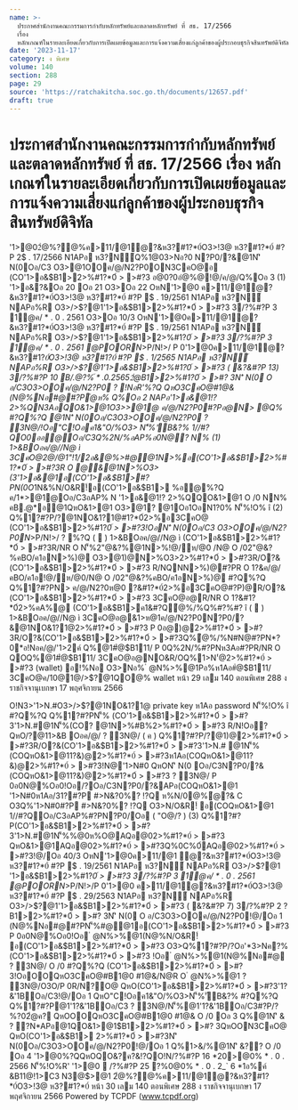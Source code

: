 ```yaml
---
name: >-
  ประกาศสำนักงานคณะกรรมการกำกับหลักทรัพย์และตลาดหลักทรัพย์ ที่ สธ. 17/2566
  เรื่อง 
  หลักเกณฑ์ในรายละเอียดเกี่ยวกับการเปิดเผยข้อมูลและการแจ้งความเสี่ยงแก่ลูกค้าของผู้ประกอบธุรกิจสินทรัพย์ดิจิทัล
date: '2023-11-17'
category: ง พิเศษ
volume: 140
section: 288
page: 29
source: 'https://ratchakitcha.soc.go.th/documents/12657.pdf'
draft: true
---
```


# ประกาศสำนักงานคณะกรรมการกำกับหลักทรัพย์และตลาดหลักทรัพย์ ที่ สธ. 17/2566 เรื่อง  หลักเกณฑ์ในรายละเอียดเกี่ยวกับการเปิดเผยข้อมูลและการแจ้งความเสี่ยงแก่ลูกค้าของผู้ประกอบธุรกิจสินทรัพย์ดิจิทัล

'1>@02ํ@%?@%ค>11/@1ํ@?&ห3?#1?*0์O3>!3@ ห3?#1?*0์ #?P 2$ . 17/2566 N1APอ ห3?N์Q%1@03>Nอ?0 N?P0/?&@1N'ิ N(0Oอ/C3 O3>@1OOค/@/N2?P0ON3CคO@อ (CO'1>อ&$B1>2>%#1?*0์ > >#?3 อ@0?0อํ@%@!@/ค/@/Q%Oอ 3 (1) '1>อ&?&Oอ 20 Oอ 21 O3>Oอ 22 OหN'1>@0 ค>11/@1ํ@?&ห3?#1?*0์O3>!3@ ห3?#1?*0์ #?P $ . 19/2561 N1APอ ห3?N์ NAPอ%R O3>/>$?@1'1>อ&$B1>2>%#1?*0์ > >#?3 3/?%#?P 3 1@ค/ * . 0 . 2561 O3>Oอ 10/3 OหN'1>@0ค>11/@1ํ@?&ห3?#1?*0์O3>!3@ ห3?#1?*0์ #?P $ . 19/2561 N1APอ ห3?N์ NAPอ%R O3>/>$?@1'1>อ&$B1>2>%#1?*0์ > >#?3 3/?%#?P 3 1@ค/ * . 0 . 2561 @POORN*>P/N!>/ P 0'1>@0ค>11/@1ํ@?&ห3?#1?*0์O3>!3@ ห3?#1?*0์ #?P $ . 1/2565 N1APอ ห3?N์ NAPอ%R O3>/>$?@1'1>อ&$B1>2>%#1?*0์ > >#?3 ( &?&#?P 13) 3/?%#?P 10 B/.@*?%$์ * . 0 . 2565 2ํ@%?@%  . 3 . ! . ออ'1>@0R/O ? !NอR'%?Q Oอ 1 QหO(CO'1>อ&$B1>2>%#1?*0์ > >#? 3N'ิ N(0 O อ/C3O3>OOค/@/N2?P0 ? !NอR'%?Q QหO3CคO@#1@&(N@%Nอ#@#?Pํ@ห% Q%Oอ 2 N*APอ'1>อ&@1!? 2>%QN3AอQO&1>@1O3>*>@1@ ค/@/N2?P0#?Pอ@N> @Q% #?Q%?Q @1N'ิ N(0Oอ/C3O3>OOค/@/N2?P0 ? 3N@/!Oอ"C!Oอค1&"O/%O3> N'็%'ัB&?% 1//#?QO0ออ@Oอ/C3Q%2N/%อAP%อ0N@? N% (1) 1>&BOอค/@//N@ ì 3CคO@2@/@1"!1/2อ&@%>#@@1N>%อ(CO'1>อ&$B1>2>%#1?*0์ > >#?3R O @&@1N>%O3>(3'1>อ&@1อ(CO'1>อ&$B1>#?PN(0O*1N&%N/O&R!์อ(CO'1>อ&$B1> %อ@%?Q ค/1*>@1@Oอ/C3อAP% N '1>อ&@1!? 2>%QQO&1>@1 O /0 NN% คB.@*อ@1QหO&1>@1 O3>@1? @1Oอ1OอN1?0% N'็%!O% î (2) Q%1?#?P/?@1NO&1?1@#1?*0์2>%อ3CคO@ (CO'1>อ&$B1>2>%#1?*0์ > >#?3!OอN'ิ N(0Oอ/C3 O3>OOค/@/N2?P0N*>P/N!>/ ? %?Q (  ) 1>&BOอค/@//N@ ì (CO'1>อ&$B1>2>%#1?*0์ > >#?3R/NR O N'็%2"@&?%@1N>%!@/ห/@0 /N@ O /02"@&?%คBO/ค1อN>%)@ O3>@1)@N>%O3>2>%#1?*0์ > >#?3R/O?&(CO'1>อ&$B1>2>%#1?*0์ > >#?3 R/NQNN>%)@#?PR O 1?&ค/@/คBO/ค1อ!@/ห/@0/N@ O /02"@&?%คBO/ค1อN>%)@ #?Q%?Q Q%1?#?PN> ค/@/N2?0ห@0 ?&#1?*0์2>%อ3CคO@#?P)@R/O?&(CO'1>อ&$B1>2>%#1?*0์ > >#?3 3CคO@อ@R/NR O 1?&#1?*0์2>%คA%@ (CO'1>อ&$B1>ค1&#?Qํ@%/%Q%#?%#? î (  ) 1>&BOอค/@//N@ ì 3CคO@อ@&1>ห@1ค/@/N2?P0N?P0/?&@1NO&1?1@2>%#1?*0์ > >#?3 P 0อ@)@2>%#1?*0์ > >#?3R/O?&(CO'1>อ&$B1>2>%#1?*0์ > >#?3Q%ํ@%/%N#N@#?PN*?0*อ!Nอค/@/'1>2ค์ Q%@1#ํ@$B111/ P 0Q%2N/%#?PNห3Aอ#?PR/NR O QOQ%@1#ํ@$B111/ 3CคO@อ@NO&R/OQ%1>N'๋@2>%#1?*0์ > >#?3 (wallet) อ!%Nอ O3>Nอ% ํ @N%>%@1Pอ%ห1Aอ#ํ@$B111/ 3CคO@ค/10@1@/>$?@1QO@% wallet หน้า 29 เลม 140 ตอนพิเศษ 288 ง ราชกิจจานุเบกษา 17 พฤศจิกายน 2566

O!N3>'1>N.#O3>/>$?@1NO&1?1@ private key ห1Aอ password N'็%!O% î #?Q%?Q Q%1?#?PN'็% (CO'1>อ&$B1>2>%#1?*0์ > >#?3'1>N.#@1N'็%(CO? @1N>%#B%2>%#1?*0์ > >#?3 R/N!Oอ? QหO/?@11>&B Oอค/@/ ? 3N@/ ( ค ) Q%1?#?P/?@1)@2>%#1?*0์ > >#?3R/O?&(CO'1>อ&$B1>2>%#1?*0์ > >#?3'1>N.# @1N'็%(COQหO&1>@11?&)@2>%#1?*0์ > >#?3ห1Aอ(COQหO&1>@11?&)@2>%#1?*0์ > >#?3!N@'1>N#0 QหON'ิ N(0 Oอ/C3N?P0/?&(COQหO&1>@11?&)@2>%#1?*0์ > >#?3 ? 3N@/ P 0อ0N@%Oอ0!Oอ/?Oอ/C3N?P0/?&APอ(COQหO&1>@1 '1>N#0ห1Aอ/31?#?P #>N&?0%? !?Q ห%N/0@%ํ@?& C O3Q%'1>N#0#?P #>N&?0%? !?Q O3>N/O&R!์ อ(COQหO&1>@1 1//#?QOอ/C3อAP%#?PN?P0/Oอ ( "O@/? ) (3) Q%1?#?P(CO'1>อ&$B1>2>%#1?*0์ > >#?3'1>N.#@1N'็%%@0ห%O@AQอ@02>%#1?*0์ > >#?3 QหO&1>@1AQอ@02>%#1?*0์ > >#?3Q%0C%0์AQอ@02>%#1?*0์ > >#?3!@/Oอ 40/3 OหN'1>@0ค>11/@1 ํ@?&ห3?#1?*0์O3>!3@ ห3?#1?*0์ #?P $ . 19/2561 N1APอ ห3?N์ NAPอ%R O3>/>$?@1 '1>อ&$B1>2>%#1?*0์ > >#?3 3/?%#?P 3 1@ค/ * . 0 . 2561 @POORN*>P/N!>/P 0'1>@0 ค>11/@1ํ@?&ห3?#1?*0์O3>!3@ ห3?#1?*0์ #?P $ . 29/2563 N1APอ ห3?N์ NAPอ%R O3>/>$?@1'1>อ&$B1>2>%#1?*0์ > >#?3 ( &?&#?P 7) 3/?%#?P 2 $?%/@ค/ * . 0 . 2563 QหON'ิ N(0 Oอ/C3N?P0/?&0C%0์AQอ@02>%#1?*0์ > >#?3 ? 3N@/ P 0อ0N@%Oอ0!Oอ/?Oอ/C3N?P0/?&APอ0C%0์AQอ@0 2>%#1?*0์ > >#?3 '1>N#0ห1Aอ/31?#?P #>N&?0%? !?Q ห%N/0@%ํ@?& C O3Q%'1>N#0#?P #>N&?0%? !?Q O3>N/O&R!์อ0C%0์AQอ@02>%#1?*0์ > >#?3 1//#?QOอ/C3อAP%#?PN?P0/Oอ ( "O@/? ) Oอ 2 QหO(CO'1>อ&$B1>2>%#1?*0์ > >#? 3N'ิ N(0 O อ/C3O3>OOค/@/N2?P0!@/Oอ 1 (N@%Nอ#@#?PN'็%#@@1อ(CO'1>อ&$B1>2>%#1?*0์ > >#?3 P 0อ0N@%Oอ0!Oอ ํ @N%>%@1(N@%N/O&R!์ อ(CO'1>อ&$B1>2>%#1?*0์ > >#?3 O3>Q%1?#?P/?Oอ'*3>Nค?% (CO'1>อ&$B1>2>%#1?*0์ > >#?3 !Oอ ํ @N%>%@1(N@%Nอ#@ ? 3N@/ O /0 #?Q%?Q (CO'1>อ&$B1>2>%#1?*0์ > >#?3!OอOOQหO3CคO@#B1@0 #1@&/N@R O ํ @N%>%@1 ? 3N@/O3O/P 0R/N?O@ QหO(CO'1>อ&$B1>2>%#1?*0์ > >#?3'1?&'1BOอ/C3!@/Oอ 1 QหO"C!Oอค1&"O/%O3>N'็%'ัB&?% #?Q%?Q Q%1?#?P@1'1?&'1BOอ/C3 ? 3N@/N'็%@1'1?&'1BOอ/C3#?P/?%?02ํ@ค? QหOOOQหO3CคO@#B1@0 #1@& O /0 Oอ 3 Q%@1N'ิ & ? ?N*APอ@1QO&1>@1$B1>2>%#1?*0์ > >#? 3QหOON3CคO@ QหO(CO'1>อ&$B1> 2>%#1?*0์ > >#?3N'ิ N(0Oอ/C3O3>OOค/@/N2?P0!@/Oอ 1 Q%1>&/%@1N'ิ &?? O /0 Oอ 4 '1>@0%?QQหOQO&?ค?&!?QO!N/?%#?P 16 *20>@0% * . 0 . 2566 N'็%!O%R' '1>@0  /?%#?P 25 ?%0@0% * . 0 . 2_` 6 *1อ%ค์ &B11@!1>C3 N3@$>@1 2ํ@%?@%ค>11/@1ํ@?&ห3?#1?*0์O3>!3@ ห3?#1?*0์ หน้า 30 เลม 140 ตอนพิเศษ 288 ง ราชกิจจานุเบกษา 17 พฤศจิกายน 2566 Powered by TCPDF (www.tcpdf.org)
